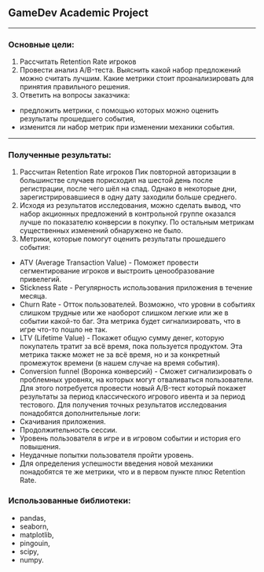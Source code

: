 ## GameDev Academic Project

---

### Основные цели:
1. Рассчитать Retention Rate игроков
2. Провести анализ A/B-теста. Выяснить какой набор предложений можно считать лучшим. Какие метрики стоит проанализировать для принятия правильного решения.
3. Ответить на вопросы заказчика:
- предложить метрики, с помощью которых можно оценить результаты прошедшего события,
- изменится ли набор метрик при изменении механики события.

---

### Полученные результаты:
1. Рассчитан Retention Rate игроков
 Пик повторной авторизации в большинстве случаев порисходил на шестой день после регистрации,
 после чего шёл на спад.
 Однако в некоторые дни, зарегистрировавшиеся в одну дату заходили больше среднего.
2. Исходя из результатов исследования, можно сделать вывод, что набор акционных предложений в контрольной группе оказался лучше по показателю конверсии в покупку. 
 По остальным метрикам существенных изменений обнаружено не было.
3. Метрики, которые помогут оценить результаты прошедшего события:
- ATV (Average Transaction Value) - Поможет провести сегментирование игроков и выстроить ценообразование привелегий.
- Stickness Rate - Регулярность использования приложения в течение месяца.
- Churn Rate - Отток пользователей. Возможно, что уровни в событиях слишком трудные или же наоборот слишком легкие или же в событии какой-то баг. Эта метрика будет сигнализировать, что в игре что-то пошло не так.
- LTV (Lifetime Value) - Покажет общую сумму денег, которую покупатель тратит за всё время, пока пользуется продуктом. Эта метрика также может не за всё время, но и за конкретный промежуток времени (в нашем случае на время события).
- Conversion funnel (Воронка конверсий) - Сможет сигнализировать о проблемных уровнях, на которых могут отваливаться пользователи.
Для этого потребуется провести новый A/B-тест который покажет результаты за период классического игрового ивента и за период тестового.
Для получения точных результатов исследования понадобятся дополнительные логи:
- Скачивания приложения.
- Продолжительность сессии.
- Уровень пользователя в игре и в игровом событии и история его повышения.
- Неудачные попытки пользователя пройти уровень.
- Для определения успешности введения новой механики понадобятся те же метрики, что и в первом пункте плюс Retention Rate.

### Использованные библиотеки:
- pandas,
- seaborn,
- matplotlib,
- pingouin,
- scipy,
- numpy.

